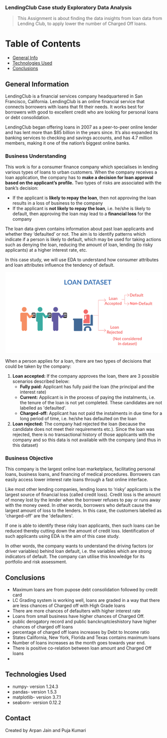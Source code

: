 ### LendingClub Case study Exploratory Data Analysis
> This Assignment is about finding the data insights from loan data from Lending Club, to apply lower the number of Charged Off loans.

# Table of Contents
* [General Info](#general-information)
* [Technologies Used](#technologies-used)
* [Conclusions](#conclusions)

## General Information

LendingClub is a financial services company headquartered in San Francisco, California. LendingClub is an online financial service that connects borrowers with loans that fit their needs. It works best for borrowers with good to excellent credit who are looking for personal loans or debt consolidation.

LendingClub began offering loans in 2007 as a peer-to-peer online lender and has lent more than $85 billion in the years since. It’s also expanded its banking services to checking and savings accounts, and has 4.7 million members, making it one of the nation’s biggest online banks.

  
### Business Understanding

This work is for a consumer finance company which specialises in lending various types of loans to urban customers. When the company receives a loan application, the company has to <b>make a decision for loan approval based on the applicant’s profile.</b> Two types of risks are associated with the bank’s decision:
<ul>
<li>
If the applicant is <b>likely to repay the loan</b>, then not approving the loan results in a loss of business to the company
</li>
<li>
If the applicant is <b>not likely to repay the loan</b>, i.e. he/she is likely to default, then approving the loan may lead to a <b>financial loss</b> for the company
</li>
</ul>
 

The loan data given contains information about past loan applicants and whether they ‘defaulted’ or not. The aim is to identify patterns which indicate if a person is likely to default, which may be used for taking actions such as denying the loan, reducing the amount of loan, lending (to risky applicants) at a higher interest rate, etc.

In this case study, we will use EDA to understand how consumer attributes and loan attributes influence the tendency of default.

<img src="Loan_image.png" />

When a person applies for a loan, there are two types of decisions that could be taken by the company:

<ol>
<li><b>Loan accepted:</b> If the company approves the loan, there are 3 possible scenarios described below:
<ul>
<li><b>Fully paid:</b> Applicant has fully paid the loan (the principal and the interest rate)
</li>
<li><b>Current:</b> Applicant is in the process of paying the instalments, i.e. the tenure of the loan is not yet completed. These candidates are not labelled as 'defaulted'.
</li>
<li><b>Charged-off:</b> Applicant has not paid the instalments in due time for a long period of time, i.e. he/she has defaulted on the loan 
</li>
</ul>
</li>
<li><b>Loan rejected:</b> The company had rejected the loan (because the candidate does not meet their requirements etc.). Since the loan was rejected, there is no transactional history of those applicants with the company and so this data is not available with the company (and thus in this dataset)
</li>
</ol>


### Business Objective
This company is the largest online loan marketplace, facilitating personal loans, business loans, and financing of medical procedures. Borrowers can easily access lower interest rate loans through a fast online interface. 

 

Like most other lending companies, lending loans to ‘risky’ applicants is the largest source of financial loss (called credit loss). Credit loss is the amount of money lost by the lender when the borrower refuses to pay or runs away with the money owed. In other words, borrowers who default cause the largest amount of loss to the lenders. In this case, the customers labelled as 'charged-off' are the 'defaulters'. 

 

If one is able to identify these risky loan applicants, then such loans can be reduced thereby cutting down the amount of credit loss. Identification of such applicants using EDA is the aim of this case study.

 

In other words, the company wants to understand the driving factors (or driver variables) behind loan default, i.e. the variables which are strong indicators of default.  The company can utilise this knowledge for its portfolio and risk assessment.


## Conclusions
- Maximum loans are from pupose debt consolidation followed by credit card
- LC Grading system is working well, loans are graded in a way that there are less chances of Charged off with High Grade loans
- There are more chances of defaulters with higher interest rate
- Loans from small business have higher chances of Charged Off.
- public derogatory record and public banckruptcieshistory have higher chances of charged off loans
- percentage of charged off loans increases by Debt to Income ratio
- States California, New York, Florida and Texas contains maximum loans
- Number of loans increases as the month goes towards year end.
- There is positive co-relation between loan amount and Charged Off loans
- 

## Technologies Used
- numpy- version 1.24.3
- pandas- version 1.5.3
- matplotlib- version 3.7.1
- seaborn- version 0.12.2



## Contact
Created by Arpan Jain and Puja Kumari
